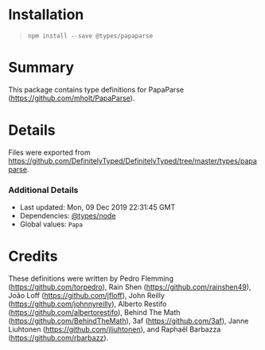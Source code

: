 # Installation
> `npm install --save @types/papaparse`

# Summary
This package contains type definitions for PapaParse (https://github.com/mholt/PapaParse).

# Details
Files were exported from https://github.com/DefinitelyTyped/DefinitelyTyped/tree/master/types/papaparse.

### Additional Details
 * Last updated: Mon, 09 Dec 2019 22:31:45 GMT
 * Dependencies: [@types/node](https://npmjs.com/package/@types/node)
 * Global values: `Papa`

# Credits
These definitions were written by Pedro Flemming (https://github.com/torpedro), Rain Shen (https://github.com/rainshen49), João Loff (https://github.com/jfloff), John Reilly (https://github.com/johnnyreilly), Alberto Restifo (https://github.com/albertorestifo), Behind The Math (https://github.com/BehindTheMath), 3af (https://github.com/3af), Janne Liuhtonen (https://github.com/jliuhtonen), and Raphaël Barbazza (https://github.com/rbarbazz).
